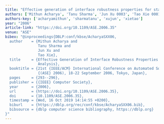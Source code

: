 ```yaml
---
title: "Effective generation of interface robustness properties for static analysis"
authors: ['Mithun Acharya', 'Tanu Sharma', 'Jun Xu 0003', 'Tao Xie 0001']
authors-key: ['acharyamithun', 'sharmatanu', 'xujun', 'xietao']
year: "2006"
article-link: "https://doi.org/10.1109/ASE.2006.35"
venue: "ASE"
bibex: "@inproceedings{DBLP:conf/kbse/AcharyaSXX06,
  author    = {Mithun Acharya and
               Tanu Sharma and
               Jun Xu and
               Tao Xie},
  title     = {Effective Generation of Interface Robustness Properties for Static
               Analysis},
  booktitle = {21st {IEEE/ACM} International Conference on Automated Software Engineering
               {(ASE} 2006), 18-22 September 2006, Tokyo, Japan},
  pages     = {293--296},
  publisher = {{IEEE} Computer Society},
  year      = {2006},
  url       = {https://doi.org/10.1109/ASE.2006.35},
  doi       = {10.1109/ASE.2006.35},
  timestamp = {Wed, 16 Oct 2019 14:14:55 +0200},
  biburl    = {https://dblp.org/rec/conf/kbse/AcharyaSXX06.bib},
  bibsource = {dblp computer science bibliography, https://dblp.org}
}"
---
```

